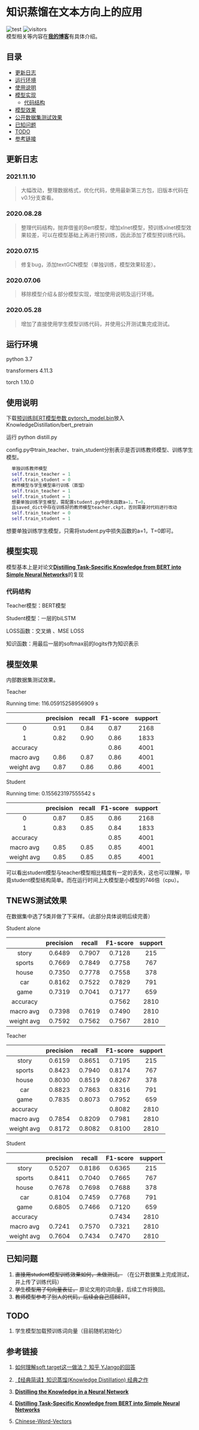 # 知识蒸馏在文本方向上的应用
![test](https://img.shields.io/badge/HOY-👀-9cf?style=social&logo=appveyor)
![visitors](https://visitor-badge.glitch.me/badge?page_id=HoyTta0.KnowledgeDistillation&left_color=green&right_color=red)  
模型相关等内容在[**我的博客**](https://blog.csdn.net/HoyTra0/article/details/106238382)有具体介绍。

## 目录

- [更新日志](#更新日志)
- [运行环境](#运行环境)
- [使用说明](#使用说明)
- [模型实现](#模型实现)
  - [代码结构](#代码结构)
- [模型效果](#模型效果)
- [公开数据集测试效果](#TNEWS测试效果)
- [已知问题](#已知问题)
- [TODO](#TODO)
- [参考链接](#参考链接)

## 更新日志

### 2021.11.10

>  大幅改动，整理数据格式，优化代码，使用最新第三方包，旧版本代码在v0.1分支查看。

### 2020.08.28

>  整理代码结构，抛弃借鉴的Bert模型，增加xlnet模型，预训练xlnet模型效果较差，可以在模型基础上再进行预训练，因此添加了模型预训练代码。

### 2020.07.15

>  修复bug，添加textGCN模型（单独训练，模型效果较差）。

### 2020.07.06

>  移除模型介绍＆部分模型实现，增加使用说明及运行环境。

### 2020.05.28

>  增加了直接使用学生模型训练代码，并使用公开测试集完成测试。

## 运行环境

python 3.7

transformers 4.11.3

torch 1.10.0

## 使用说明

下载[预训练BERT模型参数 pytorch_model.bin](https://s3.amazonaws.com/models.huggingface.co/bert/bert-base-chinese.tar.gz)放入KnowledgeDistillation/bert_pretrain



运行 python distill.py

config.py中train_teacher、train_student分别表示是否训练教师模型、训练学生模型。

```python
  单独训练教师模型      
  self.train_teacher = 1
  self.train_student = 0
  教师模型与学生模型串行训练（蒸馏）
  self.train_teacher = 1
  self.train_student = 1
  想要单独训练学生模型，需配置student.py中损失函数a=1，T=0，
  且saved_dict中存在训练好的教师模型teacher.ckpt，否则需要对代码进行改动
  self.train_teacher = 0
  self.train_student = 1
```

想要单独训练学生模型，只需将student.py中损失函数的a=1，T=0即可。

## 模型实现

模型基本上是对论文[**Distilling Task-Specific Knowledge from BERT into Simple Neural Networks**](https://arxiv.org/abs/1903.12136
)的复现

### 代码结构

Teacher模型：BERT模型

Student模型：一层的biLSTM

LOSS函数：交叉熵 、MSE LOSS

知识函数：用最后一层的softmax前的logits作为知识表示

## 模型效果

内部数据集测试效果。

Teacher

Running time: 116.05915258956909 s

|            | precision | recall | F1-score | support |
| :--------: | :-------: | :----: | :------: | :-----: |
|     0      |   0.91    |  0.84  |   0.87   |  2168   |
|     1      |   0.82    |  0.90  |   0.86   |  1833   |
|  accuracy  |           |        |   0.86   |  4001   |
| macro avg  |   0.86    |  0.87  |   0.86   |  4001   |
| weight avg |   0.87    |  0.86  |   0.86   |  4001   |

Student

Running time: 0.155623197555542 s

|            | precision | recall | F1-score | support |
| :--------: | :-------: | :----: | :------: | :-----: |
|     0      |   0.87    |  0.85  |   0.86   |  2168   |
|     1      |   0.83    |  0.85  |   0.84   |  1833   |
|  accuracy  |           |        |   0.85   |  4001   |
| macro avg  |   0.85    |  0.85  |   0.85   |  4001   |
| weight avg |   0.85    |  0.85  |   0.85   |  4001   |

可以看出student模型与teacher模型相比精度有一定的丢失，这也可以理解，毕竟student模型结构简单。而在运行时间上大模型是小模型的746倍（cpu）。

## TNEWS测试效果

在数据集中选了5类并做了下采样。（此部分具体说明后续完善）

Student alone

|            | precision | recall | F1-score | support |
| :--------: | :-------: | :----: | :------: | :-----: |
|   story    |  0.6489   | 0.7907 |  0.7128  |   215   |
|   sports   |  0.7669   | 0.7849 |  0.7758  |   767   |
|   house    |  0.7350   | 0.7778 |  0.7558  |   378   |
|    car     |  0.8162   | 0.7522 |  0.7829  |   791   |
|    game    |  0.7319   | 0.7041 |  0.7177  |   659   |
|  accuracy  |           |        |  0.7562  |  2810   |
| macro avg  |  0.7398   | 0.7619 |  0.7490  |  2810   |
| weight avg |  0.7592   | 0.7562 |  0.7567  |  2810   |

Teacher

|            | precision | recall | F1-score | support |
| :--------: | :-------: | :----: | :------: | :-----: |
|   story    |  0.6159   | 0.8651 |  0.7195  |   215   |
|   sports   |  0.8423   | 0.7940 |  0.8174  |   767   |
|   house    |  0.8030   | 0.8519 |  0.8267  |   378   |
|    car     |  0.8823   | 0.7863 |  0.8316  |   791   |
|    game    |  0.7835   | 0.8073 |  0.7952  |   659   |
|  accuracy  |           |        |  0.8082  |  2810   |
| macro avg  |  0.7854   | 0.8209 |  0.7981  |  2810   |
| weight avg |  0.8172   | 0.8082 |  0.8100  |  2810   |

Student 

|            | precision | recall | F1-score | support |
| :--------: | :-------: | :----: | :------: | :-----: |
|   story    |  0.5207   | 0.8186 |  0.6365  |   215   |
|   sports   |  0.8411   | 0.7040 |  0.7665  |   767   |
|   house    |  0.7678   | 0.7698 |  0.7688  |   378   |
|    car     |  0.8104   | 0.7459 |  0.7768  |   791   |
|    game    |  0.6805   | 0.7466 |  0.7120  |   659   |
|  accuracy  |           |        |  0.7434  |  2810   |
| macro avg  |  0.7241   | 0.7570 |  0.7321  |  2810   |
| weight avg |  0.7604   | 0.7434 |  0.7470  |  2810   |

## 已知问题

1. ~~直接用student模型训练效果如何，未做测试。~~ （在公开数据集上完成测试，并上传了训练代码）
2. ~~学生模型用了句向量表征，~~ 原论文用的词向量，后续工作将换回。
3. ~~教师模型参考了别人的代码，后续会自己搭BERT~~。

## TODO

1. 学生模型加载预训练词向量（目前随机初始化）

## 参考链接

1. [如何理解soft target这一做法？  知乎 YJango的回答](https://www.zhihu.com/question/50519680?sort=created)

2. [【经典简读】知识蒸馏(Knowledge Distillation) 经典之作](https://zhuanlan.zhihu.com/p/102038521?utm_source=wechat_timeline)
3. [**Distilling the Knowledge in a Neural Network**](https://arxiv.org/abs/1503.02531  )
4. [**Distilling Task-Specific Knowledge from BERT into Simple Neural Networks**](https://arxiv.org/abs/1903.12136
   )
5. [Chinese-Word-Vectors](https://github.com/Embedding/Chinese-Word-Vectors)
